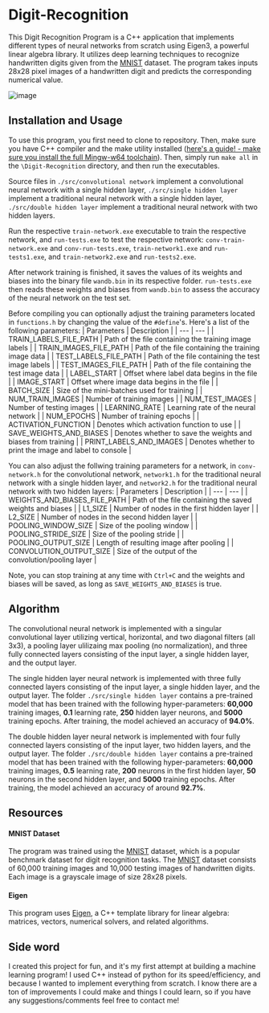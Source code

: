 # Digit-Recognition
This Digit Recognition Program is a C++ application that implements different types of neural networks from scratch using Eigen3, a powerful linear algebra library. It utilizes deep learning techniques to recognize handwritten digits given from the [MNIST](http://yann.lecun.com/exdb/mnist/index.html) dataset. The program takes inputs 28x28 pixel images of a handwritten digit and predicts the corresponding numerical value.

![image](https://github.com/Mimsqueeze/Digit-Recognition/assets/101283845/f3250282-a4a5-4228-8f07-d1eb97477dd0)

## Installation and Usage
To use this program, you first need to clone to repository. Then, make sure you have C++ compiler and the make utility installed ([here's a guide! - make sure you install the full Mingw-w64 toolchain](https://code.visualstudio.com/docs/languages/cpp)). Then, simply run `make all` in the `\Digit-Recognition` directory, and then run the executables.

Source files in `./src/convolutional network` implement a convolutional neural network with a single hidden layer, `./src/single hidden layer` implement a traditional neural network with a single hidden layer, `./src/double hidden layer` implement a traditional neural network with two hidden layers.

Run the respective `train-network.exe` executable to train the respective network, and `run-tests.exe` to test the respective network: `conv-train-network.exe`  and `conv-run-tests.exe`, `train-network1.exe` and `run-tests1.exe`, and `train-network2.exe` and `run-tests2.exe`.

After network training is finished, it saves the values of its weights and biases into the binary file `wandb.bin` in its respective folder. `run-tests.exe` then reads these weights and biases from `wandb.bin` to assess the accuracy of the neural network on the test set.

Before compiling you can optionally adjust the training parameters located in `functions.h` by changing the value of the `#define`'s. Here's a list of the following parameters:
| Parameters | Description |
| --- | --- |
| TRAIN_LABELS_FILE_PATH | Path of the file containing the training image labels |
| TRAIN_IMAGES_FILE_PATH | Path of the file containing the training image data |
| TEST_LABELS_FILE_PATH | Path of the file containing the test image labels  |
| TEST_IMAGES_FILE_PATH | Path of the file containing the test image data |
| LABEL_START | Offset where label data begins in the file |
| IMAGE_START | Offset where image data begins in the file |
| BATCH_SIZE | Size of the mini-batches used for training |
| NUM_TRAIN_IMAGES | Number of training images |
| NUM_TEST_IMAGES | Number of testing images |
| LEARNING_RATE | Learning rate of the neural network |
| NUM_EPOCHS | Number of training epochs |
| ACTIVATION_FUNCTION | Denotes which activation function to use |
| SAVE_WEIGHTS_AND_BIASES | Denotes whether to save the weights and biases from training |
| PRINT_LABELS_AND_IMAGES | Denotes whether to print the image and label to console |

You can also adjust the follwing training parameters for a network, in `conv-network.h` for the convolutional network, `network1.h` for the traditional neural network with a single hidden layer, and `network2.h` for the traditional neural network with two hidden layers:
| Parameters | Description |
| --- | --- |
| WEIGHTS_AND_BIASES_FILE_PATH | Path of the file containing the saved weights and biases |
| L1_SIZE | Number of nodes in the first hidden layer |
| L2_SIZE | Number of nodes in the second hidden layer |
| POOLING_WINDOW_SIZE | Size of the pooling window  |
| POOLING_STRIDE_SIZE | Size of the pooling stride |
| POOLING_OUTPUT_SIZE | Length of resulting image after pooling |
| CONVOLUTION_OUTPUT_SIZE | Size of the output of the convolution/pooling layer |

Note, you can stop training at any time with `Ctrl+C` and the weights and biases will be saved, as long as `SAVE_WEIGHTS_AND_BIASES` is true.
## Algorithm
The convolutional neural network is implemented with a singular convolutional layer utilizing vertical, horizontal, and two diagonal filters (all 3x3), a pooling layer ulilizaing max pooling (no normalization), and three fully connected layers consisting of the input layer, a single hidden layer, and the output layer.

The single hidden layer neural network is implemented with three fully connected layers consisting of the input layer, a single hidden layer, and the output layer. The folder `./src/single hidden layer` contains a pre-trained model that has been trained with the following hyper-parameters: **60,000** training images, **0.1** learning rate, **250** hidden layer neurons, and **5000** training epochs. After training, the model achieved an accuracy of **94.0%**.

The double hidden layer neural network is implemented with four fully connected layers consisting of the input layer, two hidden layers, and the output layer. The folder `./src/double hidden layer` contains a pre-trained model that has been trained with the following hyper-parameters: **60,000** training images, **0.5** learning rate, **200** neurons in the first hidden layer, **50** neurons in the second hidden layer, and **5000** training epochs. After training, the model achieved an accuracy of around **92.7%**.

## Resources
#### MNIST Dataset
The program was trained using the [MNIST](http://yann.lecun.com/exdb/mnist/index.html) dataset, which is a popular benchmark dataset for digit recognition tasks. The [MNIST](http://yann.lecun.com/exdb/mnist/index.html) dataset consists of 60,000 training images and 10,000 testing images of handwritten digits. Each image is a grayscale image of size 28x28 pixels.

#### Eigen
This program uses [Eigen](https://gitlab.com/libeigen/eigen), a C++ template library for linear algebra: matrices, vectors, numerical solvers, and related algorithms.

## Side word
I created this project for fun, and it's my first attempt at building a machine learning program! I used C++ instead of python for its speed/efficiency, and because I wanted to implement everything from scratch. I know there are a ton of improvements I could make and things I could learn, so if you have any suggestions/comments feel free to contact me!
